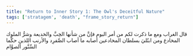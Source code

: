 ```yaml
---
title: "Return to Inner Story 1: The Owl's Deceitful Nature"
tags: ['stratagem', 'death', "frame_story_return"]
---
```


 قال الغراب ومع ما ذكرت لكم من أمر البوم فإنَّ من شأنها الخِبَّ والخديعة وشرُّ الملوك المخادع ومن ابتُليَ بسلطان المخادعين أصابه ما أصاب الصِّفرِد والأرنب اللذينِ حكَّما السِّنَّور الصوَّام
